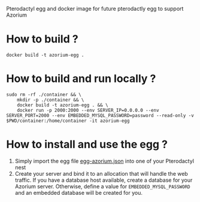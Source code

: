 Pterodactyl egg and docker image for future pterodactly egg to support Azorium

# How to build ?
```shell
docker build -t azorium-egg .
```

# How to build and run locally ?
```shell
sudo rm -rf ./container && \
    mkdir -p ./container && \
    docker build -t azorium-egg . && \
    docker run -p 2000:2000 --env SERVER_IP=0.0.0.0 --env SERVER_PORT=2000 --env EMBEDDED_MYSQL_PASSWORD=password --read-only -v $PWD/container:/home/container -it azorium-egg
```

# How to install and use the egg ?
1) Simply import the egg file [egg-azorium.json](./egg-azorium.json) into one of your Pterodactyl nest
2) Create your server and bind it to an allocation that will handle the web traffic. If you have a database host available, create a database for your Azorium server. Otherwise, define a value for `EMBEDDED_MYSQL_PASSWORD` and an embedded database will be created for you.